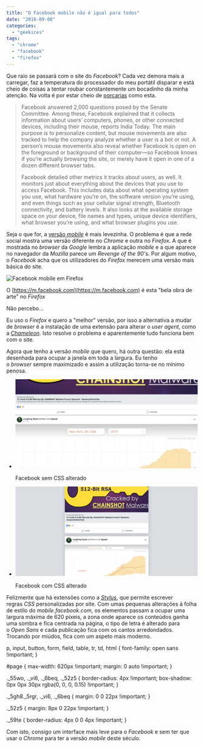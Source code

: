 ```yaml
---
title: "O Facebook mobile não é igual para todos"
date: "2018-09-08"
categories: 
  - "geekices"
tags: 
  - "chrome"
  - "facebook"
  - "firefox"
---
```


Que raio se passará com o site do _Facebook_? Cada vez demora mais a carregar, faz a temperatura do processador do meu portátil disparar e está cheio de coisas a tentar roubar constantemente um bocadinho da minha atenção. Na volta é por estar cheio de [porcarias](https://www.dailydot.com/debug/facebook-mouse-movements/) como esta.

> Facebook answered 2,000 questions posed by the Senate Committee. Among these, Facebook explained that it collects information about users’ computers, phones, or other connected devices, including their mouse, reports India Today. The main purpose is to personalize content, but mouse movements are also tracked to help the company analyze whether a user is a bot or not. A person’s mouse movements also reveal whether Facebook is open on the foreground or background of their computer—so Facebook knows if you’re actually browsing the site, or merely have it open in one of a dozen different browser tabs.
> 
> Facebook detailed other metrics it tracks about users, as well. It monitors just about everything about the devices that you use to access Facebook. This includes data about what operating system you use, what hardware you’re on, the software version you’re using, and even things such as your cellular signal strength, Bluetooth connectivity, and battery levels. It also looks at the available storage space on your device, file names and types, unique device identifiers, what browser you’re using, and what browser plugins you use.

Seja o que for, a [versão _mobile_](https://m.facebook.com) é mais levezinha. O problema é que a rede social mostra uma versão diferente no _Chrome_ e outra no _Firefox_. A que é mostrada no _browser_ da _Google_ lembra a aplicação _mobile_ e a que aparece no navegador da _Mozilla_ parece um _Revenge of the 90's_. Por algum motivo, o _Facebook_ acha que os utilizadores do _Firefox_ merecem uma versão mais básica do site.

![Facebook mobile em Firefox](https://i1.wp.com/blog.brunomiguel.net/wp-content/uploads/2018/09/facebook-firefox.png?fit=1351%2C660)

O [https://m.facebook.com](https://m.facebook.com) é esta "bela obra de arte" no _Firefox_

Não percebo...

Eu uso o _Firefox_ e quero a "melhor" versão, por isso a alternativa a mudar de _browser_ é a instalação de uma extensão para alterar o _user agent_, como a [_Chameleon_](https://addons.mozilla.org/en-US/firefox/addon/chameleon-ext/). Isto resolve o problema e aparentemente tudo funciona bem com o site.

Agora que tenho a versão _mobile_ que quero, há outra questão: ela está desenhada para ocupar a janela em toda a largura. Eu tenho o _browser_ sempre maximizado e assim a utilização torna-se no mínimo penosa.

- ![](images/facebook-mobile-sem-css-alterado.png)
    
    Facebook sem CSS alterado
    
- ![facebook mobile com CSS alterado](images/facebook-mobile-com-css-alterado.png)
    
    Facebook com CSS alterado
    

Felizmente que há extensões como a [_Stylus_](https://addons.mozilla.org/pt-PT/firefox/addon/styl-us/), que permite escrever regras _CSS_ personalizadas por site. Com umas pequenas alterações à folha de estilo do _mobile.facebook.com_, os elementos passam a ocupar uma largura máxima de 620 pixeis, a zona onde aparece os conteúdos ganha uma sombra e fica centrada na página, o tipo de letra é alterado para o _Open Sans_ e cada publicação fica com os cantos arredondados. Trocando por miúdos, fica com um aspeto mais moderno.

p,
input,
button,
form,
field,
table,
tr,
td,
html {
    font-family: open sans !important;
}

#page {
    max-width: 620px !important;
    margin: 0 auto !important;
}

.\_55wo,
.\_vi6,
.\_6beq,
.\_52z5 {
    border-radius: 4px !important;
    box-shadow: 0px 0px 30px rgba(0, 0, 0, 0.15) !important;
}

.\_5gh8.\_5rgr,
.\_vi6,
.\_6beq {
    margin: 0 0 22px !important;
}

.\_52z5 {
    margin: 8px 0 22px !important;
}

.\_59te {
    border-radius: 4px 0 0 4px !important;
}

Com isto, consigo um interface mais leve para o _Facebook_ e sem ter que usar o _Chrome_ para ter a versão _mobile_ deste século.
